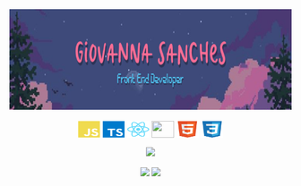 <div align="center">
  <img height="180" src="banner-gi.png"/>
</div>

<div style="display: inline_block" align="center"><br>
  <img align="center" height="30" width="40" src="https://raw.githubusercontent.com/devicons/devicon/master/icons/javascript/javascript-plain.svg">
  <img align="center" height="30" width="40" src="https://raw.githubusercontent.com/devicons/devicon/master/icons/typescript/typescript-plain.svg">
  <img align="center" height="30" width="40" src="https://raw.githubusercontent.com/devicons/devicon/master/icons/react/react-original.svg">
  <img align="center" height="30" width="40" src="https://cdn.jsdelivr.net/gh/devicons/devicon/icons/vuejs/vuejs-original.svg">
  <img align="center" height="30" width="40" src="https://raw.githubusercontent.com/devicons/devicon/master/icons/html5/html5-original.svg">
  <img align="center" height="30" width="40" src="https://raw.githubusercontent.com/devicons/devicon/master/icons/css3/css3-original.svg">
</div><br>

<div align="center"> 
  <a href="https://www.linkedin.com/in/gisanchesz" target="_blank"><img src="https://img.shields.io/badge/-LinkedIn-%230077B5?style=for-the-badge&logo=linkedin&logoColor=white" target="_blank"></a> 
</div><br>

<div align="center">
  <img height="180" src="https://github-readme-stats.vercel.app/api?username=gisanches&theme=dracula&bg_color=150,282a36,3e4a7a&show_icons=true" />
  <img height="180" src="https://github-readme-stats.vercel.app/api/top-langs/?username=gisanches&theme=dracula&bg_color=150,282a36,3e4a7a" />
</div>
